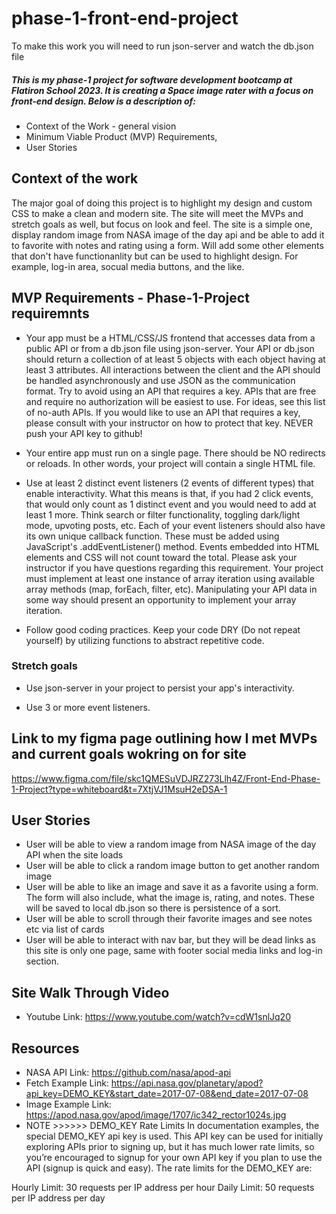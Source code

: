 # phase-1-front-end-project
To make this work you will need to run json-server and watch the db.json file 

##### This is my phase-1 project for software development bootcamp at Flatiron School 2023. It is creating a Space image rater with a focus on front-end design. Below is a description of:
- Context of the Work - general vision
- Minimum Viable Product (MVP) Requirements, 
- User Stories 

## Context of the work

The major goal of doing this project is to highlight my design and custom CSS to make a clean and modern site. The site will meet the MVPs and stretch goals as well, but focus on look and feel. The site is a simple one, display random image from NASA image of the day api and be able to add it to favorite with notes and rating using a form. Will add some other elements that don't have functionanlity but can be used to highlight design. For example, log-in area, socual media buttons, and the like. 

## MVP Requirements - Phase-1-Project requiremnts

- Your app must be a HTML/CSS/JS frontend that accesses data from a public API or from a db.json file using json-server. Your API or db.json should return a collection of at least 5 objects with each object having at least 3 attributes. All interactions between the client and the API should be handled asynchronously and use JSON as the communication format. Try to avoid using an API that requires a key. APIs that are free and require no authorization will be easiest to use. For ideas, see this list of no-auth APIs. If you would like to use an API that requires a key, please consult with your instructor on how to protect that key. NEVER push your API key to github!

- Your entire app must run on a single page. There should be NO redirects or reloads. In other words, your project will contain a single HTML file.

- Use at least 2 distinct event listeners (2 events of different types) that enable interactivity. What this means is that, if you had 2 click events, that would only count as 1 distinct event and you would need to add at least 1 more. Think search or filter functionality, toggling dark/light mode, upvoting posts, etc. Each of your event listeners should also have its own unique callback function. These must be added using JavaScript's .addEventListener() method. Events embedded into HTML elements and CSS will not count toward the total. Please ask your instructor if you have questions regarding this requirement.
Your project must implement at least one instance of array iteration using available array methods (map, forEach, filter, etc). Manipulating your API data in some way should present an opportunity to implement your array iteration.

- Follow good coding practices. Keep your code DRY (Do not repeat yourself) by utilizing functions to abstract repetitive code.

### Stretch goals

- Use json-server in your project to persist your app's interactivity.

- Use 3 or more event listeners.

## Link to my figma page outlining how I met MVPs and current goals wokring on for site
https://www.figma.com/file/skc1QMESuVDJRZ273Llh4Z/Front-End-Phase-1-Project?type=whiteboard&t=7XtjVJ1MsuH2eDSA-1


## User Stories 
- User will be able to view a random image from NASA image of the day API when the site loads
- User will be able to click a random image button to get another random image
- User will be able to like an image and save it as a favorite using a form. The form will also include, what the image is, rating, and notes. These will be saved to local db.json so there is persistence of a sort. 
- User will be able to scroll through their favorite images and see notes etc via list of cards
- User will be able to interact with nav bar, but they will be dead links as this site is only one page, same with footer social media links and log-in section. 

## Site Walk Through Video
- Youtube Link: https://www.youtube.com/watch?v=cdW1snlJq20

## Resources 
- NASA API Link: https://github.com/nasa/apod-api
- Fetch Example Link: https://api.nasa.gov/planetary/apod?api_key=DEMO_KEY&start_date=2017-07-08&end_date=2017-07-08
- Image Example Link: https://apod.nasa.gov/apod/image/1707/ic342_rector1024s.jpg
- NOTE >>>>>> DEMO_KEY Rate Limits
In documentation examples, the special DEMO_KEY api key is used. This API key can be used for initially exploring APIs prior to signing up, but it has much lower rate limits, so you’re encouraged to signup for your own API key if you plan to use the API (signup is quick and easy). The rate limits for the DEMO_KEY are:

Hourly Limit: 30 requests per IP address per hour
Daily Limit: 50 requests per IP address per day
